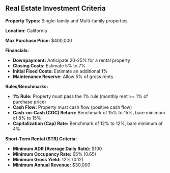 ## Real Estate Investment Criteria

**Property Types:** Single-family and Multi-family properties

**Location:** California

**Max Purchase Price:** $400,000

**Financials:**
*   **Downpayment:** Anticipate 20-25% for a rental property
*   **Closing Costs:** Estimate 5% to 7%
*   **Initial Fixed Costs:** Estimate an additional 1%
*   **Maintenance Reserve:** Allow 5% of gross rents

**Rules/Benchmarks:**
*   **1% Rule:** Property must pass the 1% rule (monthly rent >= 1% of purchase price)
*   **Cash Flow:** Property must cash flow (positive cash flow)
*   **Cash-on-Cash (COC) Return:** Benchmark of 15% to 15%, bare minimum of 8% to 15%
*   **Capitalization (Cap) Rate:** Benchmark of 12% to 12%, bare minimum of 4%

**Short-Term Rental (STR) Criteria:**
*   **Minimum ADR (Average Daily Rate):** $100
*   **Minimum Occupancy Rate:** 65% (0.65)
*   **Minimum Gross Yield:** 12% (0.12)
*   **Minimum Annual Revenue:** $30,000
